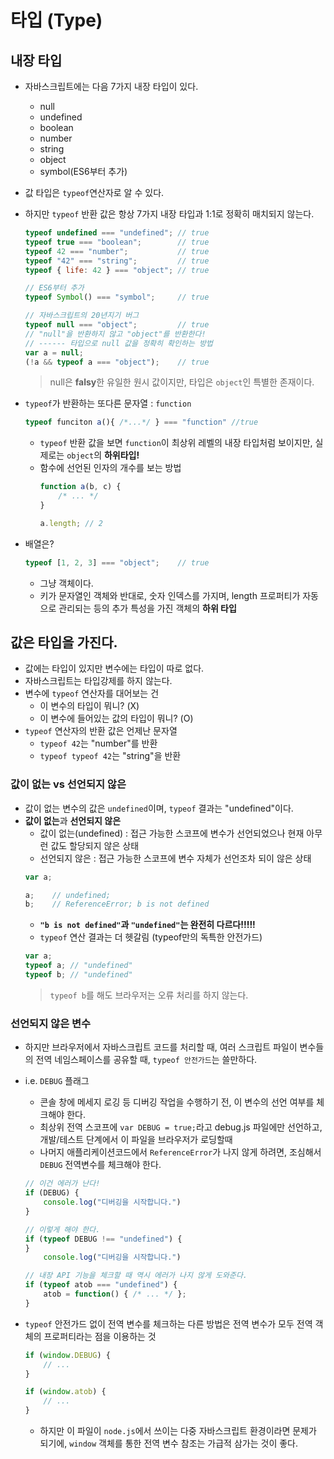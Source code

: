 # 타입 (Type)

## 내장 타입

- 자바스크립트에는 다음 7가지 내장 타입이 있다.
  - null
  - undefined
  - boolean
  - number
  - string
  - object
  - symbol(ES6부터 추가)
- 값 타입은 `typeof`연산자로 알 수 있다.
- 하지만 `typeof` 반환 값은 항상 7가지 내장 타입과 1:1로 정확히 매치되지 않는다.


  ```javascript
  typeof undefined === "undefined"; // true
  typeof true === "boolean";        // true
  typeof 42 === "number";           // true
  typeof "42" === "string";         // true
  typeof { life: 42 } === "object"; // true
  
  // ES6부터 추가
  typeof Symbol() === "symbol";     // true

  // 자바스크립트의 20년지기 버그
  typeof null === "object";         // true
  // "null"을 반환하지 않고 "object"를 반환한다!
  // ------ 타입으로 null 값을 정확히 확인하는 방법
  var a = null;
  (!a && typeof a === "object");    // true
  ```
  >null은 **falsy**한 유일한 원시 값이지만, 타입은 `object`인 특별한 존재이다.
- `typeof`가 반환하는 또다른 문자열 : `function`
  ```javascript
  typeof funciton a(){ /*...*/ } === "function" //true
  ```
  - `typeof` 반환 값을 보면 `function`이 최상위 레벨의 내장 타입처럼 보이지만, 실제로는 `object`의 **하위타입!**
  - 함수에 선언된 인자의 개수를 보는 방법
    ```javascript
    function a(b, c) {
        /* ... */
    }

    a.length; // 2
    ```
- 배열은? 
  ```javascript
  typeof [1, 2, 3] === "object";    // true
  ```
  - 그냥 객체이다.
  - 키가 문자열인 객체와 반대로, 숫자 인덱스를 가지며, length 프로퍼티가 자동으로 관리되는 등의 추가 특성을 가진 객체의 **하위 타입**

## 값은 타입을 가진다.
- 값에는 타입이 있지만 변수에는 타입이 따로 없다.
- 자바스크립트는 타입강제를 하지 않는다.
- 변수에 `typeof` 연산자를 대어보는 건
  - 이 변수의 타입이 뭐니? (X)
  - 이 변수에 들어있는 값의 타입이 뭐니? (O)
- `typeof` 연산자의 반환 값은 언제난 문자열
  - `typeof 42`는 "number"를 반환
  - `typeof typeof 42`는 "string"을 반환

### 값이 없는 vs 선언되지 않은
- 값이 없는 변수의 값은 `undefined`이며, `typeof` 결과는 "undefined"이다.
- **값이 없는**과 **선언되지 않은**
  - 값이 없는(undefined) : 접근 가능한 스코프에 변수가 선언되었으나 현재 아무런 값도 할당되지 않은 상태
  - 선언되지 않은 : 접근 가능한 스코프에 변수 자체가 선언조차 되이 않은 상태
  ```javascript
  var a;

  a;    // undefined;
  b;    // ReferenceError; b is not defined
  ```
  - **`"b is not defined"`과 `"undefined"`는 완전히 다르다!!!!!**
  - `typeof` 연산 결과는 더 헷갈림 (typeof만의 독특한 안전가드)
  ```javascript
  var a;
  typeof a; // "undefined"
  typeof b; // "undefined"
  ```
  >`typeof b`를 해도 브라우저는 오류 처리를 하지 않는다.

### 선언되지 않은 변수
- 하지만 브라우저에서 자바스크립트 코드를 처리할 때, 여러 스크립트 파일이 변수들의 전역 네임스페이스를 공유할 때, `typeof 안전가드`는 쓸만하다.
- i.e. `DEBUG` 플래그
  - 콘솔 창에 메세지 로깅 등 디버깅 작업을 수행하기 전, 이 변수의 선언 여부를 체크해야 한다.
  - 최상위 전역 스코프에 `var DEBUG = true;`라고 debug.js 파일에만 선언하고, 개발/테스트 단계에서 이 파일을 브라우저가 로딩할때
  - 나머지 애플리케이션코드에서 `ReferenceError`가 나지 않게 하려면, 조심해서 `DEBUG` 전역변수를 체크해야 한다.
  ```javascript
  // 이건 에러가 난다!
  if (DEBUG) {
      console.log("디버깅을 시작합니다.")
  }

  // 이렇게 해야 한다.
  if (typeof DEBUG !== "undefined") {
  }
      console.log("디버깅을 시작합니다.")
  
  // 내장 API 기능을 체크할 때 역시 에러가 나지 않게 도와준다.
  if (typeof atob === "undefined") {
      atob = function() { /* ... */ };
  }
  ```

- `typeof` 안전가드 없이 전역 변수를 체크하는 다른 방법은 전역 변수가 모두 전역 객체의 프로퍼티라는 점을 이용하는 것
  ```javascript
  if (window.DEBUG) {
      // ...
  }
  
  if (window.atob) {
      // ...
  }
  ```
  - 하지만 이 파일이 `node.js`에서 쓰이는 다중 자바스크립트 환경이라면 문제가 되기에, `window` 객체를 통한 전역 변수 참조는 가급적 삼가는 것이 좋다.
